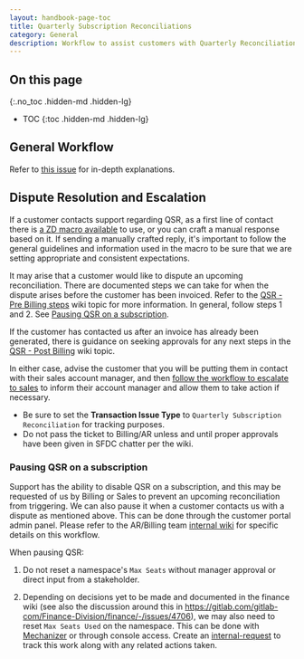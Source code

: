 ```yaml
---
layout: handbook-page-toc
title: Quarterly Subscription Reconciliations
category: General
description: Workflow to assist customers with Quarterly Reconciliations.
---
```


## On this page
{:.no_toc .hidden-md .hidden-lg}

- TOC
{:toc .hidden-md .hidden-lg}

## General Workflow

Refer to [this issue](https://gitlab.com/gitlab-com/support/support-team-meta/-/issues/3540#quarterly-subscription-reconciliation) for in-depth explanations. 

## Dispute Resolution and Escalation

If a customer contacts support regarding QSR, as a first line of contact there is [a ZD macro available](https://gitlab.com/gitlab-com/support/support-ops/zendesk-global/macros/-/blob/master/macros/active/Support/L&R/Refund%20or%20cancellation%20request%20on%20quarterly%20subscription%20reconciliation.yaml) to use, or you can craft a manual response based on it.  If sending a manually crafted reply, it's important to follow the general guidelines and information used in the macro to be sure that we are setting appropriate and consistent expectations.

It may arise that a customer would like to dispute an upcoming reconciliation.  There are documented steps we can take for when the dispute arises before the customer has been invoiced.  Refer to the [QSR - Pre Billing steps](https://gitlab.com/gitlab-com/Finance-Division/finance/-/wikis/WIP-Quarterly-Subscription-Reconciliation-Escalation#quarterly-subscription-reconciliation-escalationdispute-pre-billing) wiki topic for more information.  In general, follow steps 1 and 2.  See [Pausing QSR on a subscription](#pausing-qsr-on-a-subscription).

If the customer has contacted us after an invoice has already been generated, there is guidance on seeking approvals for any next steps in the [QSR - Post Billing](https://gitlab.com/gitlab-com/Finance-Division/finance/-/wikis/WIP-Quarterly-Subscription-Reconciliation-Escalation#quarterly-subscription-reconciliation-escalationdispute-post-billing) wiki topic.

In either case, advise the customer that you will be putting them in contact with their sales account manager, and then [follow the workflow to escalate to sales](working_with_sales.html#general-workflow) to inform their account manager and allow them to take action if necessary.

- Be sure to set the **Transaction Issue Type** to `Quarterly Subscription Reconciliation` for tracking purposes. 
- Do not pass the ticket to Billing/AR unless and until proper approvals have been given in SFDC chatter per the wiki.

### Pausing QSR on a subscription

Support has the ability to disable QSR on a subscription, and this may be requested of us by Billing or Sales to prevent an upcoming reconciliation from triggering.  We can also pause it when a customer contacts us with a dispute as mentioned above. This can be done through the customer portal admin panel.  Please refer to the AR/Billing team [internal wiki](https://about.gitlab.com/handbook/support/license-and-renewals/workflows/working_with_sales.html#general-workflow) for specific details on this workflow.


When pausing QSR:

1. Do not reset a namespace's `Max Seats` without manager approval or direct input from a stakeholder.

1. Depending on decisions yet to be made and documented in the finance wiki (see also the discussion around this in https://gitlab.com/gitlab-com/Finance-Division/finance/-/issues/4706), we may also need to reset `Max Seats Used` on the namespace.  This can be done with [Mechanizer](https://gitlab-com.gitlab.io/support/toolbox/forms_processor/LR/) or through console access.  Create an [internal-request](https://gitlab.com/gitlab-com/support/internal-requests/-/issues/new?issue%5Bmilestone_id%5D=) to track this work along with any related actions taken.
